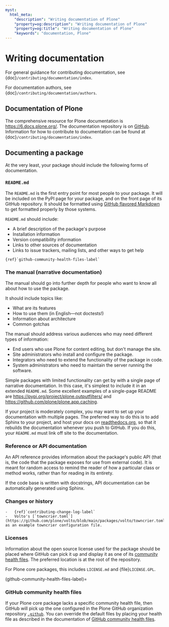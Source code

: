 ```yaml
---
myst:
  html_meta:
    "description": "Writing documentation of Plone"
    "property=og:description": "Writing documentation of Plone"
    "property=og:title": "Writing documentation of Plone"
    "keywords": "documentation, Plone"
---
```


# Writing documentation

For general guidance for contributing documentation, see {doc}`/contributing/documentation/index`.

For documentation authors, see {doc}`/contributing/documentation/authors`.

## Documentation of Plone

The comprehensive resource for Plone documentation is https://6.docs.plone.org/.
The documentation repository is on [GitHub](https://github.com/plone/documentation).
Information for how to contribute to documentation can be found at {doc}`/contributing/documentation/index`.


## Documenting a package

At the very least, your package should include the following forms of documentation.

### `README.md`

The `README.md` is the first entry point for most people to your package.
It will be included on the PyPI page for your package, and on the front page of its GitHub repository.
It should be formatted using [GitHub flavored Markdown](https://github.github.com/gfm/) to get formatted properly by those systems.

`README.md` should include:

-   A brief description of the package's purpose
-   Installation information
-   Version compatibility information
-   Links to other sources of documentation
-   Links to issue trackers, mailing lists, and other ways to get help

```{seealso}
{ref}`github-community-health-files-label`
```


### The manual (narrative documentation)

The manual should go into further depth for people who want to know all about how to use the package.

It should include topics like:

-   What are its features
-   How to use them (in English—not doctests!)
-   Information about architecture
-   Common gotchas

The manual should address various audiences who may need different types of information:

-   End users who use Plone for content editing, but don't manage the site.
-   Site administrators who install and configure the package.
-   Integrators who need to extend the functionality of the package in code.
-   System administrators who need to maintain the server running the software.

Simple packages with limited functionality can get by with a single page of narrative documentation.
In this case, it's simplest to include it in an extended `README.md`.
Some excellent examples of a single-page README are https://pypi.org/project/plone.outputfilters/ and https://github.com/plone/plone.app.caching.

If your project is moderately complex, you may want to set up your documentation with multiple pages.
The preferred way to do this is to add Sphinx to your project, and host your docs on [readthedocs.org](https://about.readthedocs.com/), so that it rebuilds the documentation whenever you push to GitHub.
If you do this, your `README.md` must link off site to the documentation.


### Reference or API documentation

An API reference provides information about the package's public API (that is, the code that the package exposes for use from external code).
It is meant for random access to remind the reader of how a particular class or method works, rather than for reading in its entirety.

If the code base is written with docstrings, API documentation can be automatically generated using Sphinx.


### Changes or history

```{seealso}
-   {ref}`contributing-change-log-label`
-   Volto's [`towncrier.toml`](https://github.com/plone/volto/blob/main/packages/volto/towncrier.toml) as an example towncrier configuration file.
```


### Licenses

Information about the open source license used for the package should be placed where GitHub can pick it up and display it as one of its [community health files](https://docs.github.com/en/communities/setting-up-your-project-for-healthy-contributions/creating-a-default-community-health-file).
The preferred location is at the root of the repository.

For Plone core packages, this includes `LICENSE.md` and {file}`LICENSE.GPL`.


(github-community-health-files-label)=

### GitHub community health files

If your Plone core package lacks a specific community health file, then GitHub will pick up the one configured in the Plone GitHub organization repository [`.github`](https://github.com/plone/.github).
You can override the default files by placing your health file as described in the documentation of [GitHub community health files](https://docs.github.com/en/communities/setting-up-your-project-for-healthy-contributions/creating-a-default-community-health-file).
